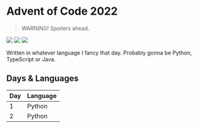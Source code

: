 # Advent of Code 2022
> WARNING! Spoilers ahead.

![](https://img.shields.io/badge/day%20📅-3-blue)
![](https://img.shields.io/badge/stars%20⭐-6-yellow)
![](https://img.shields.io/badge/days%20completed-3-red)

Written in whatever language I fancy that day. Probably gonna be Python, TypeScript or Java.

## Days & Languages

| Day | Language |
| --- | -------- |
|  1  | Python   |
|  2  | Python   |